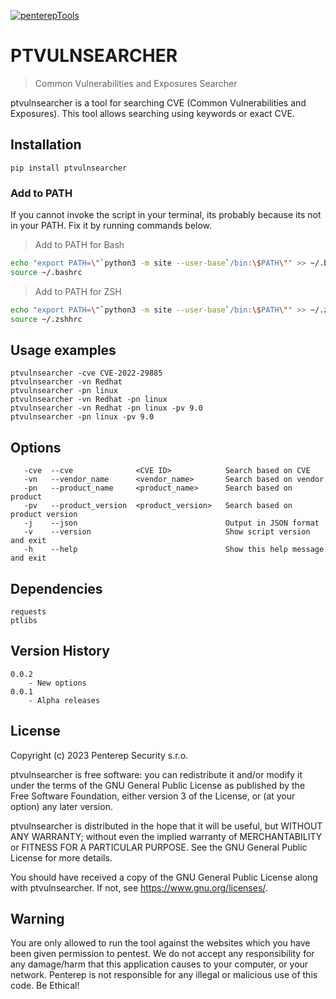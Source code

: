 [![penterepTools](https://www.penterep.com/external/penterepToolsLogo.png)](https://www.penterep.com/)


# PTVULNSEARCHER
> Common Vulnerabilities and Exposures Searcher

ptvulnsearcher is a tool for searching CVE (Common Vulnerabilities and Exposures). This tool allows searching using keywords or exact CVE.

## Installation

```
pip install ptvulnsearcher
```

### Add to PATH
If you cannot invoke the script in your terminal, its probably because its not in your PATH. Fix it by running commands below.

> Add to PATH for Bash
```bash
echo "export PATH=\"`python3 -m site --user-base`/bin:\$PATH\"" >> ~/.bashrc
source ~/.bashrc
```

> Add to PATH for ZSH
```bash
echo "export PATH=\"`python3 -m site --user-base`/bin:\$PATH\"" >> ~/.zshhrc
source ~/.zshhrc
```

## Usage examples

```
ptvulnsearcher -cve CVE-2022-29885            
ptvulnsearcher -vn Redhat                     
ptvulnsearcher -pn linux                      
ptvulnsearcher -vn Redhat -pn linux           
ptvulnsearcher -vn Redhat -pn linux -pv 9.0   
ptvulnsearcher -pn linux -pv 9.0              
```

## Options
```
   -cve  --cve              <CVE ID>            Search based on CVE
   -vn   --vendor_name      <vendor_name>       Search based on vendor
   -pn   --product_name     <product_name>      Search based on product
   -pv   --product_version  <product_version>   Search based on product version
   -j    --json                                 Output in JSON format
   -v    --version                              Show script version and exit
   -h    --help                                 Show this help message and exit
```

## Dependencies
```
requests
ptlibs
```

## Version History
```
0.0.2
    - New options
0.0.1
    - Alpha releases
```
## License

Copyright (c) 2023 Penterep Security s.r.o.

ptvulnsearcher is free software: you can redistribute it and/or modify it under the terms of the GNU General Public License as published by the Free Software Foundation, either version 3 of the License, or (at your option) any later version.

ptvulnsearcher is distributed in the hope that it will be useful, but WITHOUT ANY WARRANTY; without even the implied warranty of MERCHANTABILITY or FITNESS FOR A PARTICULAR PURPOSE. See the GNU General Public License for more details.

You should have received a copy of the GNU General Public License along with ptvulnsearcher. If not, see https://www.gnu.org/licenses/.


## Warning

You are only allowed to run the tool against the websites which
you have been given permission to pentest. We do not accept any
responsibility for any damage/harm that this application causes to your
computer, or your network. Penterep is not responsible for any illegal
or malicious use of this code. Be Ethical!
